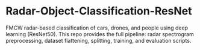 # Radar-Object-Classification-ResNet
FMCW radar-based classification of cars, drones, and people using deep learning (ResNet50). This repo provides the full pipeline: radar spectrogram preprocessing, dataset flattening, splitting, training, and evaluation scripts.
